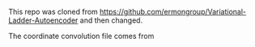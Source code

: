 This repo was cloned from https://github.com/ermongroup/Variational-Ladder-Autoencoder and then changed.

The coordinate convolution file comes from 
